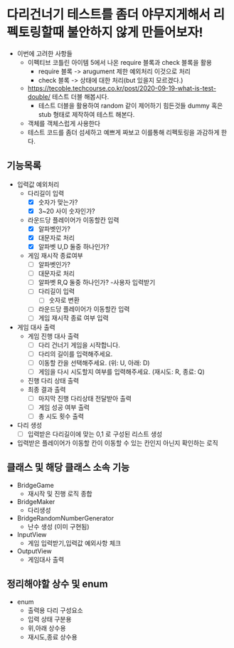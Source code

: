 # 다리건너기 테스트를 좀더 야무지게해서 리펙토링할때 불안하지 않게 만들어보자!
- 이번에 고려한 사항들
  - 이펙티브 코틀린 아이템 5에서 나온 require 블록과 check 블록을 활용
    - require 블록 -> arugument 제한 예외처리 이것으로 처리
    - check 블록 -> 상태에 대한 처리(but 있을지 모르겠다.)
  - https://tecoble.techcourse.co.kr/post/2020-09-19-what-is-test-double/ 테스트 더블 해봅시다. 
    - 테스트 더블을 활용하여 random 같이 제어하기 힘든것들 dummy 혹은 stub 형태로 제작하여 테스트 해본다.
  - 객체를 객체스럽게 사용한다 
  - 테스트 코드를 좀더 섬세하고 예쁘게 짜보고 이를통해 리펙토링을 과감하게 한다.



## 기능목록
- 입력값 예외처리
  - 다리길이 입력
    - [x] 숫자가 맞는가?
    - [x] 3~20 사이 숫자인가?
  - 라운드당 플레이어가 이동할칸 입력
    - [x] 알파벳인가?
    - [x] 대문자로 처리
    - [x] 알파벳 U,D 둘중 하나인가? 
  - 게임 재시작 종료여부 
    - [ ] 알파벳인가?
    - [ ] 대문자로 처리
    - [ ] 알파벳 R,Q 둘중 하나인가? 
-사용자 입력받기
    - [ ] 다리길이 입력
      - [ ] 숫자로 변환
    - [ ] 라운드당 플레이어가 이동할칸 입력
    - [ ] 게임 재시작 종료 여부 입력 
- 게임 대사 출력
  - 게임 진행 대사 출력 
    - [ ] 다리 건너기 게임을 시작합니다.
    - [ ] 다리의 길이를 입력해주세요. 
    - [ ] 이동할 칸을 선택해주세요. (위: U, 아래: D)
    - [ ] 게임을 다시 시도할지 여부를 입력해주세요. (재시도: R, 종료: Q)
  - 진행 다리 상태 출력
  - 최종 결과 출력
    - [ ] 마지막 진행 다리상태 전달받아 출력
    - [ ] 게임 성공 여부 출력
    - [ ] 총 시도 횟수 출력
- 다리 생성
  - [ ] 입력받은 다리길이에 맞는 0,1 로 구성된 리스트 생성
- 입력받은 플레이어가 이동할 칸이 이동할 수 있는 칸인지 아닌지 확인하는 로직




## 클래스 및 해당 클래스 소속 기능
- BridgeGame
  - 재시작 및 진행 로직 종합
- BridgeMaker
  - 다리생성
- BridgeRandomNumberGenerator
  - 난수 생성 (이미 구현됨)
- InputView
  - 게임 입력받기,입력값 예외사항 체크
- OutputView
  - 게임대사 출력
## 정리해야할 상수 및 enum
- enum
  - 출력용 다리 구성요소
  - 입력 상태 구분용 
  - 위,아래 상수용
  - 재시도,종료 상수용